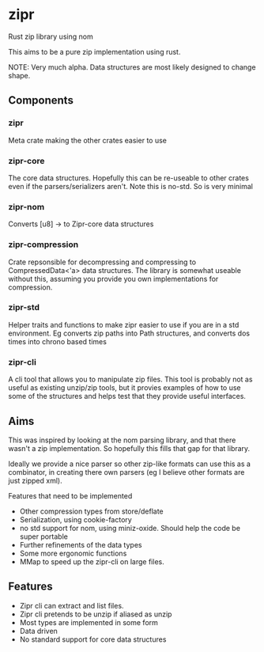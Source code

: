 # zipr
Rust zip library using nom

This aims to be a pure zip implementation using rust.

NOTE: Very much alpha. Data structures are most likely designed to change shape.

## Components

### zipr

Meta crate making the other crates easier to use

### zipr-core 

The core data structures. Hopefully this can be re-useable to other crates even if the parsers/serializers aren't.
Note this is no-std. So is very minimal

### zipr-nom

Converts [u8] -> to Zipr-core data structures

### zipr-compression

Crate repsonsible for decompressing and compressing to CompressedData<'a> data structures.
The library is somewhat useable without this, assuming you provide you own implementations 
for compression.

### zipr-std

Helper traits and functions to make zipr easier to use if you are in a std environment.
Eg converts zip paths into Path structures, and converts dos times into chrono based times

### zipr-cli

A cli tool that allows you to manipulate zip files.
This tool is probably not as useful as existing unzip/zip tools, but it provies examples of how to use some
of the structures and helps test that they provide useful interfaces.

## Aims

This was inspired by looking at the nom parsing library, and that there wasn't a zip implementation.
So hopefully this fills that gap for that library.

Ideally we provide a nice parser so other zip-like formats can use this as a combinator, in creating there own parsers (eg I believe other formats are just zipped xml).

Features that need to be implemented
- Other compression types from store/deflate
- Serialization, using cookie-factory
- no std support for nom, using miniz-oxide. Should help the code be super portable
- Further refinements of the data types
- Some more ergonomic functions
- MMap to speed up the zipr-cli on large files.

## Features

- Zipr cli can extract and list files. 
- Zipr cli pretends to be unzip if aliased as unzip
- Most types are implemented in some form
- Data driven
- No standard support for core data structures

